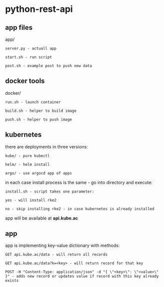# python-rest-api

## app files
app/

    server.py - actuall app
    
    start.sh - run script
    
    post.sh - example post to push new data
    
    
    
## docker tools
docker/

    run.sh - launch container
    
    build.sh - helper to build image
    
    push.sh - helper to push image
    
    

## kubernetes

there are deployments in three versions:

    kube/ - pure kubectl

    helm/ - helm install

    argo/ - use argocd app of apps



in each case install process is the same - go into directory and execute:


    install.sh - script takes one parameter:

    yes - will install rke2
    
    no - skip installing rke2 - in case kubernetes is already installed

app will be available at **api.kube.ac**



## app

app is implementing key-value dictionary with methods:

    GET api.kube.ac/data - will return all records

    GET api.kube.ac/data?k=<key> - will return record for that key
    
    POST -H "Content-Type: application/json" -d "{ \"<key>\": \"<value>\" }" - adds new record or updates value if record with this key already exists
  
  
